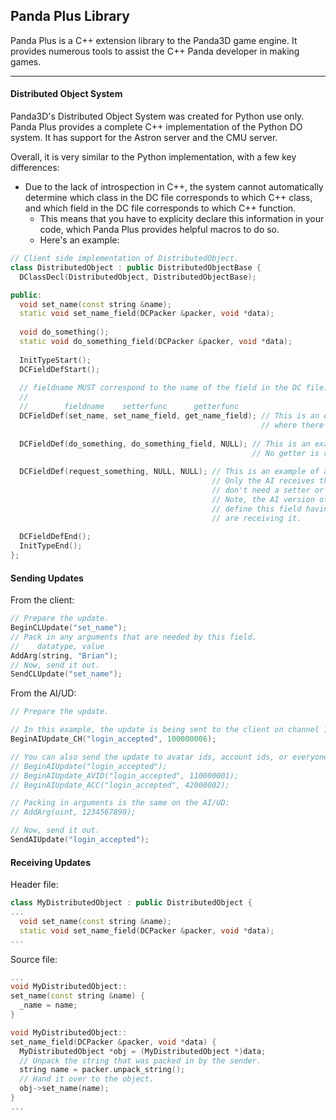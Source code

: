## Panda Plus Library
Panda Plus is a C++ extension library to the Panda3D game engine. It provides numerous tools to assist the C++ Panda developer in making games.
***
#### Distributed Object System
Panda3D's Distributed Object System was created for Python use only. Panda Plus provides a complete C++ implementation of the Python DO system. It has support for the Astron server and the CMU server.

Overall, it is very similar to the Python implementation, with a few key differences:
* Due to the lack of introspection in C++, the system cannot automatically determine which class in the DC file corresponds to which C++ class, and which field in the DC file corresponds to which C++ function.
    * This means that you have to explicity declare this information in your code, which Panda Plus provides helpful macros to do so.
    * Here's an example:
```c++
// Client side implementation of DistributedObject.
class DistributedObject : public DistributedObjectBase {
  DClassDecl(DistributedObject, DistributedObjectBase);

public:
  void set_name(const string &name);
  static void set_name_field(DCPacker &packer, void *data);
  
  void do_something();
  static void do_something_field(DCPacker &packer, void *data);
  
  InitTypeStart();
  DCFieldDefStart();
  
  // fieldname MUST correspond to the name of the field in the DC file.
  //
  //        fieldname    setterfunc      getterfunc
  DCFieldDef(set_name, set_name_field, get_name_field); // This is an example of a "required broadcast ram"
                                                        // where there has to be a setter and getter.
  
  DCFieldDef(do_something, do_something_field, NULL); // This is an example of a "broadcast" event message.
                                                      // No getter is required.
  
  DCFieldDef(request_something, NULL, NULL); // This is an example of a "clsend airecv".
                                             // Only the AI receives this field, so we
                                             // don't need a setter or a getter.
                                             // Note, the AI version of this object would
                                             // define this field having a setter since they
                                             // are receiving it.
  
  DCFieldDefEnd();
  InitTypeEnd();
};
```
#### Sending Updates

From the client:
```c++
// Prepare the update.
BeginCLUpdate("set_name");
// Pack in any arguments that are needed by this field.
//    datatype, value
AddArg(string, "Brian");
// Now, send it out.
SendCLUpdate("set_name");
```
From the AI/UD:
```c++
// Prepare the update.

// In this example, the update is being sent to the client on channel 100000006.
BeginAIUpdate_CH("login_accepted", 100000006);

// You can also send the update to avatar ids, account ids, or everyone:
// BeginAIUpdate("login_accepted");
// BeginAIUpdate_AVID("login_accepted", 110000001);
// BeginAIUpdate_ACC("login_accepted", 42000002);

// Packing in arguments is the same on the AI/UD:
// AddArg(uint, 1234567890);

// Now, send it out.
SendAIUpdate("login_accepted");
```

#### Receiving Updates
Header file:
```c++
class MyDistributedObject : public DistributedObject {
...
  void set_name(const string &name);
  static void set_name_field(DCPacker &packer, void *data);
...
```
Source file:
```c++
...
void MyDistributedObject::
set_name(const string &name) {
  _name = name;
}

void MyDistributedObject::
set_name_field(DCPacker &packer, void *data) {
  MyDistributedObject *obj = (MyDistributedObject *)data;
  // Unpack the string that was packed in by the sender.
  string name = packer.unpack_string();
  // Hand it over to the object.
  obj->set_name(name);
}
...
```